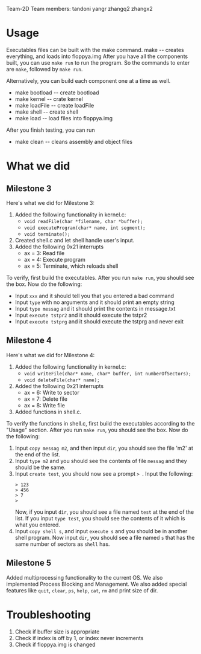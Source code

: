 Team-2D
Team members: tandoni yangr zhangq2 zhangx2

# Usage

Executables files can be built with the make command.
make -- creates everything, and loads into floppya.img
After you have all the components built, you can use `make run` to run the program. So the commands to enter are `make`, followed by `make run`.

Alternatively, you can build each component one at a time as well.

<ul>
 <li> make bootload -- create bootload </li>
 <li> make kernel -- crate kernel </li>
 <li> make loadFile -- create loadFile </li>
 <li> make shell -- create shell </li>
 <li> make load -- load files into floppya.img </li>
</ul>

After you finish testing, you can run
* make clean -- cleans assembly and object files

  
# What we did

## Milestone 3
Here's what we did for Milestone 3:

1. Added the following functionality in kernel.c:
	* ``void readFile(char *filename, char *buffer);``
	* ``void executeProgram(char* name, int segment);``
	* ``void terminate();``
2. Created shell.c and let shell handle user's input.
3. Added the following 0x21 interrupts
	* ax = 3: Read file
	* ax = 4: Execute program
	* ax = 5: Terminate, which reloads shell

To verify, first build the executables. After you run `make run`, you should see the box.
Now do the following:
	
* Input `xxx` and it should tell you that you entered a bad command
* Input `type` with no arguments and it should print an empty string
* Input `type messag` and it should print the contents in message.txt
* Input `execute tstpr2` and it should execute the tstpr2
* Input `execute tstprg` and it should execute the tstprg and never exit

## Milestone 4
Here's what we did for Milestone 4:
1. Added the following functionality in kernel.c:
	* `void writeFile(char* name, char* buffer, int numberOfSectors);`
	* `void deleteFile(char* name);`
2. Added the following 0x21 interrupts
	* ax = 6: Write to sector	
	* ax = 7: Delete file
	* ax = 8: Write file
3. Added functions in shell.c.
	
To verify the functions in shell.c, first build the executables according to the "Usage" section.
After you run `make run`, you should see the box.
Now do the following:

1. Input `copy messag m2`, and then input `dir`, you should see the file 'm2' at the end of the list.
2. Input `type m2` and you should see the contents of file `messag` and they should be the same.
3. Input `create test`, you should now see a prompt `> `. Input the following:
	```
	> 123
	> 456
	> 7
	>
	```
    Now, if you input `dir`, you should see a file named `test` at the end of the list.
    If you input `type test`, you should see the contents of it which is what you entered.
4. Input `copy shell s`, and input `execute s` and you should be in another shell program.
    Now input `dir`, you should see a file named `s` that has the same number of sectors as `shell` has.


## Milestone 5
Added multiprocessing functionality to the current OS. We also implemented Process Blocking and Management. We also added special features like `quit`, `clear`, `ps`, `help`, `cat`, `rm` and print size of dir.

# Troubleshooting
1. Check if buffer size is appropriate
2. Check if index is off by 1, or index never increments
3. Check if floppya.img is changed
